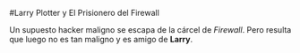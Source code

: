 #Larry Plotter y El Prisionero del Firewall

Un supuesto hacker maligno se escapa de la cárcel de *Firewall*.
Pero resulta que luego no es tan maligno y es amigo de **Larry**.